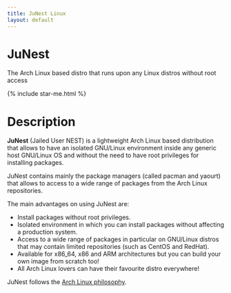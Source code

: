 ```yaml
---
title: JuNest Linux
layout: default
---
```


JuNest
======
The Arch Linux based distro that runs upon any Linux distros without root access

{% include star-me.html %}

Description
===========
**JuNest** (Jailed User NEST) is a lightweight Arch Linux based distribution that allows to have
an isolated GNU/Linux environment inside any generic host GNU/Linux OS
and without the need to have root privileges for installing packages.

JuNest contains mainly the package managers (called pacman and yaourt) that allows to access
to a wide range of packages from the Arch Linux repositories.

The main advantages on using JuNest are:

- Install packages without root privileges.
- Isolated environment in which you can install packages without affecting a production system.
- Access to a wide range of packages in particular on GNU/Linux distros that may contain limited repositories (such as CentOS and RedHat).
- Available for x86\_64, x86 and ARM architectures but you can build your own image from scratch too!
- All Arch Linux lovers can have their favourite distro everywhere!

JuNest follows the [Arch Linux philosophy](https://wiki.archlinux.org/index.php/The_Arch_Way).
